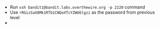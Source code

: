 * Run `ssh bandit1@bandit.labs.overthewire.org -p 2220` command
* Use `rRGizSaX8Mk1RTb1CNQoXTcYZWU6lgzi` as the password from previous level
* 